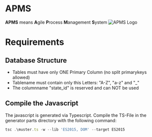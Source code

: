 # APMS
**APMS** means **A**gile **P**rocess **M**anagement **S**ystem
![APMS Logo](http://www.bpmspace.com/assets/img/BPMspace_APMS.png)

# Requirements

## Database Structure
- Tables must have only ONE Primary Column (no split primarykeys allowed)
- Tablename must contain only this Letters: "A-Z", "a-z" and "_"
- The columnname "state_id" is reserved and can NOT be used

## Compile the Javascript
The javascript is generated via Typescript. Compile the TS-File in the generator parts directory with the following command:

```javascript
tsc .\muster.ts -w --lib 'ES2015, DOM' --target ES2015
```
